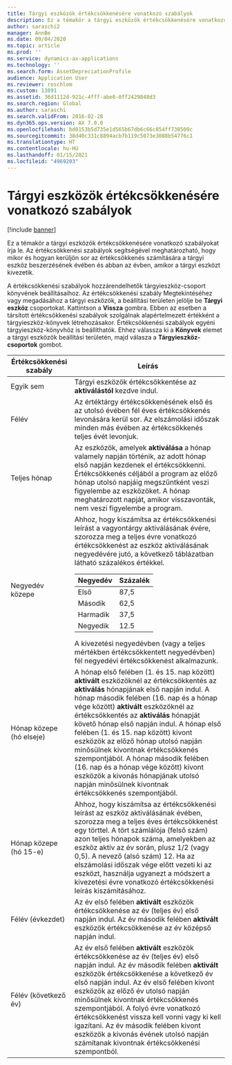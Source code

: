 ```yaml
---
title: Tárgyi eszközök értékcsökkenésére vonatkozó szabályok
description: Ez a témakör a tárgyi eszközök értékcsökkenésére vonatkozó szabályokat írja le.
author: saraschi2
manager: AnnBe
ms.date: 09/04/2020
ms.topic: article
ms.prod: ''
ms.service: dynamics-ax-applications
ms.technology: ''
ms.search.form: AssetDepreciationProfile
audience: Application User
ms.reviewer: roschlom
ms.custom: 13891
ms.assetid: 36d1112d-921c-4fff-abe0-0ff2429848d3
ms.search.region: Global
ms.author: saraschi
ms.search.validFrom: 2016-02-28
ms.dyn365.ops.version: AX 7.0.0
ms.openlocfilehash: bd0153b5d735e1d565b67db6c66c854ff738509c
ms.sourcegitcommit: 38d40c331c8894acb7b119c5073e3088b54776c1
ms.translationtype: HT
ms.contentlocale: hu-HU
ms.lasthandoff: 01/15/2021
ms.locfileid: "4969203"
---
```

# <a name="fixed-asset-depreciation-conventions"></a>Tárgyi eszközök értékcsökkenésére vonatkozó szabályok

[!include [banner](../includes/banner.md)]

Ez a témakör a tárgyi eszközök értékcsökkenésére vonatkozó szabályokat írja le. Az értékcsökkenési szabályok segítségével meghatározható, hogy mikor és hogyan kerüljön sor az értékcsökkenés számítására a tárgyi eszköz beszerzésének évében és abban az évben, amikor a tárgyi eszközt kivezetik.

A értékcsökkenési szabályok hozzárendelhetők tárgyieszköz-csoport könyvének beállításaihoz. Az értékcsökkenési szabály Megtekintéséhez vagy megadásához a tárgyi eszközök, a beállítási területen jelölje be **Tárgyi eszköz** csoportokat. Kattintson a **Vissza** gombra. Ebben az esetben a társított értékcsökkenési szabályok szolgálnak alapértelmezett értékként a tárgyieszköz-könyvek létrehozásakor. Értékcsökkenési szabályok egyéni tárgyieszköz-könyvhöz is beállíthatók. Ehhez válassza ki a **Könyvek** elemet a tárgyi eszközök beállítási területén, majd válasza a **Tárgyieszköz-csoportok** gombot.

| Értékcsökkenési szabály   | Leírás |
|---------------------------|-------------|
| Egyik sem                      | Tárgyi eszközök értékcsökkentése az <strong>aktiválástól</strong> kezdve indul. |
| Félév                 | Az értéktárgy értékcsökkenésének első és az utolsó évében fél éves értékcsökkenés levonására kerül sor. Az elszámolási időszak minden más évében az értékcsökkenés teljes évét levonjuk. |
| Teljes hónap                | Az eszközök, amelyek <strong>aktiválása</strong> a hónap valamely napján történik, az adott hónap első napján kezdenek el értékcsökkenni. Értékcsökkenés céljából a program az előző hónap utolsó napjáig megszűntként veszi figyelembe az eszközöket. A hónap meghatározott napját, amikor visszavonták, nem veszi figyelembe a program. |
| Negyedév közepe               | Ahhoz, hogy kiszámítsa az értékcsökkenési leírást a vagyontárgy aktiválásának évére, szorozza meg a teljes évre vonatkozó értékcsökkenést az eszköz aktiválásának negyedévére jutó, a következő táblázatban látható százalékos értékkel.<table><thead><tr><th>Negyedév</th><th>Százalék</th></tr></thead><tbody><tr><td>Első</td><td>87,5</td></tr><tr><td>Második</td><td>62,5</td></tr><tr><td>Harmadik</td><td>37,5</td></tr><tr><td>Negyedik</td><td>12.5</td></tr></tbody></table>A kivezetési negyedévben (vagy a teljes mértékben értékcsökkentett negyedévben) fél negyedévi értékcsökkenést alkalmazunk. |
| Hónap közepe (hó elseje)  | A hónap első felében (1. és 15. nap között) <strong>aktivált</strong> eszközöknél az értékcsökkentés az <strong>aktiválás</strong> hónapjának első napján indul. A hónap második felében (16. nap és a hónap vége között) <strong>aktivált</strong> eszközöknél az értékcsökkentés az <strong>aktiválás</strong> hónapját követő hónap első napján indul. A hónap első felében (1. és 15. nap között) kivont eszközök az előző hónap utolsó napján minősülnek kivontnak értékcsökkenés szempontjából. A hónap második felében (16. nap és a hónap vége között) kivont eszközök a kivonás hónapjának utolsó napján minősülnek kivontnak értékcsökkenés szempontjából. |
| Hónap közepe (hó 15-e) | Ahhoz, hogy kiszámítsa az értékcsökkenési leírást az eszköz aktiválásának évében, szorozza meg a teljes éves értékcsökkenést egy törttel. A tört számlálója (felső szám) azon teljes hónapok száma, amelyekben az eszköz aktív az év során, plusz 1/2 (vagy 0,5). A nevező (alsó szám) 12. Ha az elszámolási időszak vége előtt vezeti ki az eszközt, használja ugyanezt a módszert a kivezetési évre vonatkozó értékcsökkenési leírás kiszámításához. |
| Félév (évkezdet) | Az év első felében <strong>aktivált</strong> eszközök értékcsökkenése az év (teljes év) első napján indul. Az év második felében <strong>aktivált</strong> eszközök értékcsökkenése az év középső napján indul. |
| Félév (következő év)     | Az év első felében <strong>aktivált</strong> eszközök értékcsökkenése az év (teljes év) első napján indul. Az év második felében <strong>aktivált</strong> eszközök értékcsökkenése a következő év első napján indul. Az év első felében kivont eszközök az előző év utolsó napján minősülnek kivontnak értékcsökkenés szempontjából. A folyó évre vonatkozó értékcsökkenést vissza kell vonni vagy ki kell igazítani. Az év második felében kivont eszközök a kivonás évének utolsó napján számítanak kivontnak értékcsökkenési szempontból. |
